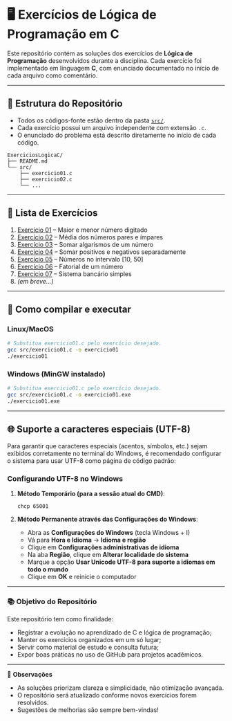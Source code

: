 # 🖥️ Exercícios de Lógica de Programação em C

Este repositório contém as soluções dos exercícios de **Lógica de Programação** desenvolvidos durante a disciplina.
Cada exercício foi implementado em linguagem **C**, com enunciado documentado no início de cada arquivo como comentário.

---

## 📂 Estrutura do Repositório

- Todos os códigos-fonte estão dentro da pasta [`src/`](./src).
- Cada exercício possui um arquivo independente com extensão `.c`.
- O enunciado do problema está descrito diretamente no início de cada código.

```
ExerciciosLogicaC/
├── README.md
└── src/
    ├── exercicio01.c
    ├── exercicio02.c
    └── ...
```

---

## 📑 Lista de Exercícios

1.  [Exercício 01](./src/exercicio01.c) – Maior e menor número digitado
2.  [Exercício 02](./src/exercicio02.c) – Média dos números pares e ímpares
3.  [Exercício 03](./src/exercicio03.c) – Somar algarismos de um número
4.  [Exercício 04](./src/exercicio04.c) – Somar positivos e negativos separadamente
5.  [Exercício 05](./src/exercicio05.c) – Números no intervalo [10, 50]
6.  [Exercício 06](./src/exercicio06.c) – Fatorial de um número
7.  [Exercício 07](./src/exercicio07.c) – Sistema bancário simples
8.  *(em breve...)*

---

## 🚀 Como compilar e executar

### Linux/MacOS

```bash
# Substitua exercicio01.c pelo exercício desejado.
gcc src/exercicio01.c -o exercicio01
./exercicio01
```

### Windows (MinGW instalado)

```bash
# Substitua exercicio01.c pelo exercício desejado.
gcc src/exercicio01.c -o exercicio01.exe
./exercicio01.exe
```

---

## 🌐 Suporte a caracteres especiais (UTF-8)

Para garantir que caracteres especiais (acentos, símbolos, etc.) sejam exibidos corretamente no terminal do Windows, é recomendado configurar o sistema para usar UTF-8 como página de código padrão:

### Configurando UTF-8 no Windows

1. **Método Temporário (para a sessão atual do CMD)**:
   ```
   chcp 65001
   ```

2. **Método Permanente através das Configurações do Windows**:
   - Abra as **Configurações do Windows** (tecla Windows + I)
   - Vá para **Hora e Idioma** → **Idioma e região**
   - Clique em **Configurações administrativas de idioma**
   - Na aba **Região**, clique em **Alterar localidade do sistema**
   - Marque a opção **Usar Unicode UTF-8 para suporte a idiomas em todo o mundo**
   - Clique em **OK** e reinicie o computador

---

### 📚 Objetivo do Repositório

Este repositório tem como finalidade:

- Registrar a evolução no aprendizado de C e lógica de programação;
- Manter os exercícios organizados em um só lugar;
- Servir como material de estudo e consulta futura;
- Expor boas práticas no uso de GitHub para projetos acadêmicos.

---

📌 **Observações**

- As soluções priorizam clareza e simplicidade, não otimização avançada.
- O repositório será atualizado conforme novos exercícios forem resolvidos.
- Sugestões de melhorias são sempre bem-vindas!

